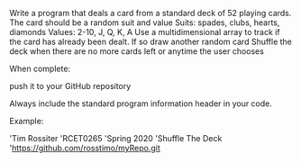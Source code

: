 Write a program that deals a card from a standard deck of 52 playing cards. 
The card should be a random suit and value
Suits: spades, clubs, hearts, diamonds
Values: 2-10, J, Q, K, A
Use a multidimensional array to track if the card has already been dealt. If so draw another random card
Shuffle the deck when there are no more cards left or anytime the user chooses 

When complete:

push it to your GitHub repository

Always include the standard program information header in your code.

Example:

'Tim Rossiter
'RCET0265
'Spring 2020
'Shuffle The Deck
'https://github.com/rosstimo/myRepo.git